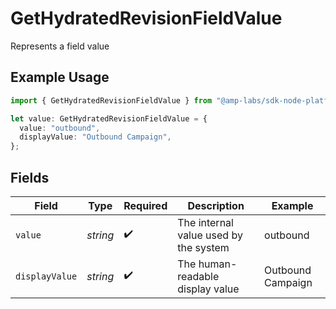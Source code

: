 # GetHydratedRevisionFieldValue

Represents a field value

## Example Usage

```typescript
import { GetHydratedRevisionFieldValue } from "@amp-labs/sdk-node-platform/models/operations";

let value: GetHydratedRevisionFieldValue = {
  value: "outbound",
  displayValue: "Outbound Campaign",
};
```

## Fields

| Field                                 | Type                                  | Required                              | Description                           | Example                               |
| ------------------------------------- | ------------------------------------- | ------------------------------------- | ------------------------------------- | ------------------------------------- |
| `value`                               | *string*                              | :heavy_check_mark:                    | The internal value used by the system | outbound                              |
| `displayValue`                        | *string*                              | :heavy_check_mark:                    | The human-readable display value      | Outbound Campaign                     |